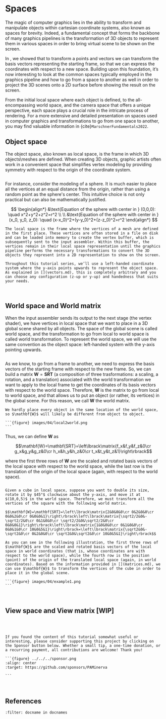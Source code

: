 # Spaces

The magic of computer graphics lies in the ability to transform and manipulate objects within cartesian coordinate systems, also known as spaces for brevity. Indeed, a fundamental concept that forms the backbone of many graphics pipelines is the transformation of 3D objects to represent them in various spaces in order to bring virtual scene to be shown on the screen.

In [](transformations.md), we showed that to transform a points and vectors we can transform the basis vectors representing the starting frame, so that we can express the coordinates with respect to a new space. Building upon this foundation, it’s now interesting to look at the common spaces typically employed in the graphics pipeline and how to go from a space to another as well in order to project the 3D scenes onto a 2D surface before showing the result on the screen. 

From the initial local space where each object is defined, to the all-encompassing world space, and the camera space that offers a unique perspective, each space plays a crucial role in the intricate process of rendering. For a more extensive and detailed presentation on spaces used in computer graphics and transformations to go from one space to another, you may find valuable information in {cite}`MarschnerFundamentals2022`.


## Object space 

The object space, also known as local space, is the frame in which 3D objects\meshes are defined. When creating 3D objects, graphic artists often work in a convenient space that simplifies vertex modeling by providing symmetry with respect to the origin of the coordinate system.

```{figure} images/04/object-space.jpg
```

For instance, consider the modeling of a sphere. It is much easier to place all the vertices at an equal distance from the origin, rather than using a random point as the sphere's center. This intuitive choice is not only practical but can also be mathematically justified.

$$
\begin{align*}
&\text{Equation of the sphere with center in } (0,0,0): \quad x^2+y^2+z^2=r^2 \\ 
\\
&\text{Equation of the sphere with center in } (x_0, y_0, z_0): \quad (x-x_0)^2+(y-y_0)^2+(z-z_0)^2=r^2
\end{align*}
$$

```{note}
The local space is the frame where the vertices of a mesh are defined in the first place. These vertices are often stored in a file on disk and can be loaded into memory to create the vertex buffer, which is subsequently sent to the input assembler. Within this buffer, the vertices remain in their local space representation until the graphics pipeline performs the necessary transformations to convert the 3D objects they represent into a 2D representation to show on the screen.
```

```{note}
Throughout this tutorial series, we’ll use a left-handed coordinate system where the y-axis points upwards to represent the object space. As explained in [](vectors.md), this is completely arbitrary and you can choose any configuration (z-up or y-up) and handedness that suits your needs.
```

<br>

## World space and World matrix

When the input assembler sends its output to the next stage (the vertex shader), we have vertices in local space that we want to place in a 3D global scene shared by all objects. The space of the global scene is called world space, and the transformation to go from local to world space is called world transformation. To represent the world space, we will use the same convention as the object space: left-handed system with the y-axis pointing upwards.

```{figure} images/04/world-space.png
```

As we know, to go from a frame to another, we need to express the basis vectors of the starting frame with respect to the new frame. So, we can build a matrix $\mathbf{W}=\mathbf{SRT}$ (a composition of three trasformations: a scaling, a rotation, and a translation) associated with the world transformation we want to apply to the local frame to get the coordinates of its basis vectors with respect to the world space. Therefore, $\mathbf{W}$ is the matrix to go from local to world space, and that allows us to put an object (or rather, its vertices) in the global scene. For this reason, we call $\mathbf{W}$ the world matrix. 

````{important}
We hardly place every object in the same location of the world space, so $\mathbf{W}$ will likely be different from object to object.

```{figure} images/04/local2world.png
```
````

Thus, we can define $\mathbf{W}$ as 

$$\mathbf{W}=\mathbf{SRT}=\left\lbrack\matrix{f_x&f_y&f_z&0\cr g_x&g_y&g_z&0\cr h_x&h_y&h_z&0\cr t_x&t_y&t_z&1}\right\rbrack$$

where the first three rows of $\mathbf{W}$ are the scaled and rotated basis vectors of the local space with respect to the world space, while the last row is the translation of the origin of the local space (again, with respect to the world space).

````{prf:example}

Given a cube in local space, suppose you want to double its size, rotate it by $45°$ clockwise about the y-axis, and move it at $(10,0,5)$ in the world space. Therefore, we must transform all the vertices of the square with the following world matrix.

$$\mathbf{W}=\mathbf{SRT}=\left\lbrack\matrix{2&0&0&0\cr 0&2&0&0\cr 0&0&2&0\cr 0&0&0&1}\right\rbrack\left\lbrack\matrix{\sqrt2/2&0&-\sqrt2/2&0\cr 0&1&0&0\cr \sqrt2/2&0&\sqrt2/2&0\cr 0&0&0&1}\right\rbrack\left\lbrack\matrix{1&0&0&0\cr 0&1&0&0\cr 0&0&1&0\cr 10&0&5&1}\right\rbrack=\left\lbrack\matrix{\sqrt2&0&-\sqrt2&0\cr 0&2&0&0\cr \sqrt2&0&\sqrt2&0\cr 10&0&5&1}\right\rbrack$$

As you can see in the following illustration, the first three rows of $\mathbf{W}$ are the scaled and rotated basis vectors of the local space in world coordinates (that is, whose coordinates are with respect to the world space), while the fourth row is the position (point) of the origin of the translated local space (again, in world coordinates). Based on the information provided in [](matrices.md), we can use $\mathbf{W}$ to transform the vertices of the cube in order to place it in the global scene.

```{figure} images/04/example1.png
```
````

<br>

## View space and View matrix [WIP]

<br>




<br>

````{admonition} Support this project
If you found the content of this tutorial somewhat useful or interesting, please consider supporting this project by clicking on the Sponsor button below. Whether a small tip, a one-time donation, or a recurring payment, all contributions are welcome! Thank you!

```{figure} ../../../sponsor.png
:align: center
:target: https://github.com/sponsors/PAMinerva

```
````

<br>

## References
```{bibliography}
:filter: docname in docnames
```
<br>